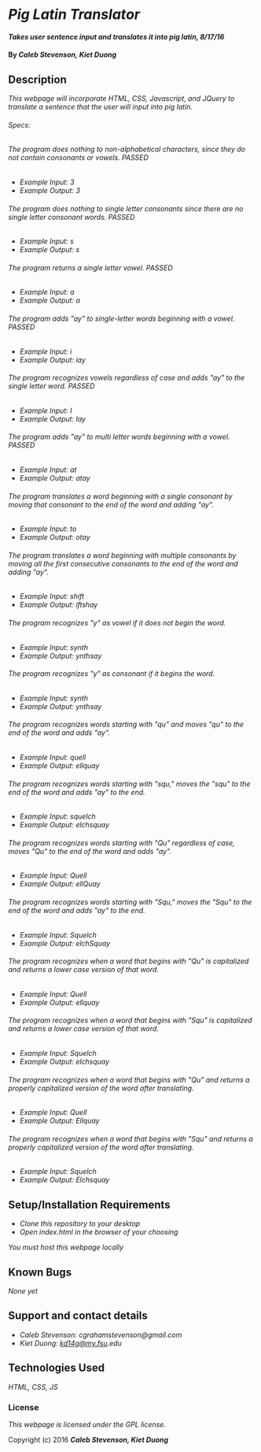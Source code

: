 # _Pig Latin Translator_

#### _Takes user sentence input and translates it into pig latin, 8/17/16_

#### By _**Caleb Stevenson, Kiet Duong**_

## Description

_This webpage will incorporate HTML, CSS, Javascript, and JQuery to translate a sentence that the user will input into pig latin._

###### Specs:

###### The program does nothing to non-alphabetical characters, since they do not contain consonants or vowels. PASSED
* _Example Input: 3_
* _Example Output: 3_

###### The program does nothing to single letter consonants since there are no single letter consonant words. PASSED
* _Example Input: s_
* _Example Output: s_

###### The program returns a single letter vowel. PASSED
* _Example Input: a_
* _Example Output: a_

###### The program adds "ay" to single-letter words beginning with a vowel. PASSED
* _Example Input: i_
* _Example Output: iay_

###### The program recognizes vowels regardless of case and adds "ay" to the single letter word. PASSED
* _Example Input: I_
* _Example Output: Iay_

###### The program adds "ay" to multi letter words beginning with a vowel. PASSED
* _Example Input: at_
* _Example Output: atay_

###### The program translates a word beginning with a single consonant by moving that consonant to the end of the word and adding "ay".
* _Example Input: to_
* _Example Output: otay_

###### The program translates a word beginning with multiple consonants by moving all the first consecutive consonants to the end of the word and adding "ay".
* _Example Input: shift_
* _Example Output: iftshay_

###### The program recognizes "y" as vowel if it does not begin the word.
* _Example Input: synth_
* _Example Output: ynthsay_

###### The program recognizes "y" as consonant if it begins the word.
* _Example Input: synth_
* _Example Output: ynthsay_

###### The program recognizes words starting with "qu" and moves "qu" to the end of the word and adds "ay".
* _Example Input: quell_
* _Example Output: ellquay_

###### The program recognizes words starting with "squ," moves the "squ" to the end of the word and adds "ay" to the end.
* _Example Input: squelch_
* _Example Output: elchsquay_

###### The program recognizes words starting with "Qu" regardless of case, moves "Qu" to the end of the word and adds "ay".
* _Example Input: Quell_
* _Example Output: ellQuay_

###### The program recognizes words starting with "Squ," moves the "Squ" to the end of the word and adds "ay" to the end.
* _Example Input: Squelch_
* _Example Output: elchSquay_

###### The program recognizes when a word that begins with "Qu" is capitalized and returns a lower case version of that word.
* _Example Input: Quell_
* _Example Output: ellquay_

###### The program recognizes when a word that begins with "Squ" is capitalized and returns a lower case version of that word.
* _Example Input: Squelch_
* _Example Output: elchsquay_

###### The program recognizes when a word that begins with "Qu" and returns a properly capitalized version of the word after translating.
* _Example Input: Quell_
* _Example Output: Ellquay_

###### The program recognizes when a word that begins with "Squ" and returns a properly capitalized version of the word after translating.
* _Example Input: Squelch_
* _Example Output: Elchsquay_

## Setup/Installation Requirements

* _Clone this repository to your desktop_
* _Open index.html in the browser of your choosing_

_You must host this webpage locally_

## Known Bugs

_None yet_

## Support and contact details

* _Caleb Stevenson: cgrahamstevenson@gmail.com_
* _Kiet Duong: kd14g@my.fsu.edu_

## Technologies Used

_HTML,
CSS,
JS_

### License

*This webpage is licensed under the GPL license.*

Copyright (c) 2016 **_Caleb Stevenson, Kiet Duong_**
